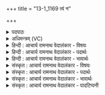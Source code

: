 +++
title = "13-1_1169 त्वं न"

+++
<details><summary>पदपाठः</summary>

त्व꣢म्। नः꣣। इन्द्र। आ꣢। भ꣣र। ओ꣡जः꣢꣯। नृ꣣म्ण꣢म्। श꣣तक्रतो। शत। क्रतो। विचर्षणे। वि। चर्षणे। आ꣢। वी꣣र꣢म्। पृ꣣तनास꣡ह꣢म्। पृतना। सहम्। ११६९।
</details>

<details><summary>अधिमन्त्रम् (VC)</summary>

- इन्द्रः
- नृमेध आङ्गिरसः
- ककुप्
- ऋषभः
</details>

<details><summary>हिन्दी : आचार्य रामनाथ वेदालंकार - विषयः</summary>

प्रथम ऋचा पूर्वार्चिक में ४०५ क्रमाङ्क पर परमात्मा और राजा के विषय में व्याख्यात हो चुकी है। यहाँ क्षात्रधर्म के शिक्षक आचार्य को कह रहे हैं।
</details>

<details><summary>हिन्दी : आचार्य रामनाथ वेदालंकार - पदार्थः</summary>

पदार्थान्वयभाषाः -  हे(शतक्रतो)बहुत बुद्धिमान्, (विचर्षणे)शिष्यों पर दृष्टि रखनेवाले, (इन्द्र)क्षात्रधर्म के शिक्षक आचार्य! (त्वम्)आप(नः)हमें(ओजः)उत्साह और(नृम्णम्)बल(आ भर)प्रदान कीजिए। साथ ही(पृतनासहम्)शत्रु सेनाओं को हरानेवाला(वीरम्)वीर क्षत्रिय योद्धा(आ)प्रदान कीजिए ॥१॥
</details>

<details><summary>हिन्दी : आचार्य रामनाथ वेदालंकार - भावार्थः</summary>

भावार्थभाषाः -  उस-उस विद्या में निष्णात गुरु ही ब्राह्मण,क्षत्रिय वा वैश्य राष्ट्र के लिए उत्पन्न करता है ॥१॥
</details>

<details><summary>संस्कृत : आचार्य रामनाथ वेदालंकार - विषयः</summary>

तत्र प्रथमा ऋक् पूर्वार्चिके ४०५ क्रमाङ्के परमात्मनृपत्योर्विषये व्याख्याता। अत्र क्षात्रधर्मशिक्षक आचार्य उच्यते।
</details>

<details><summary>संस्कृत : आचार्य रामनाथ वेदालंकार - पदार्थः</summary>

पदार्थान्वयभाषाः -  हे(शतक्रतो)बहुप्रज्ञ, (विचर्षणे)शिष्याणां द्रष्टः(इन्द्र)क्षात्रधर्मशिक्षक आचार्य! (त्वम् नः)अस्मभ्यम्(ओजः)उत्साहम्(नृम्णम्)बलं च(आ भर२)आहर। अपि च(पृतनासहम्)शत्रुसेनापराजेतारम्(वीरम्)शूरं क्षत्रियं योद्धारम्(आ)आहर ॥१॥
</details>

<details><summary>संस्कृत : आचार्य रामनाथ वेदालंकार - भावार्थः</summary>

भावार्थभाषाः -  तत्तद्विद्यानिष्णातो गुरुरेव ब्राह्मणं वा क्षत्रियं वा वैश्यं वा राष्ट्राय जनयति ॥१॥
</details>

<details><summary>संस्कृत : आचार्य रामनाथ वेदालंकार - पादटिप्पनी</summary>

टिप्पणी:   १. ऋ० ८।९८।१०, अथ० २०।१०८।१, उभयत्र ‘भ॑रँ॒, पृ॑तना॒षह॑म्’ इति भेदः। साम० ४०५। २. संहितायाम् ‘भर ओजः’ इत्यत्र ‘भरौजः’ इति वृद्धिरेकादेशो न भवति, ‘ओजि। ऋक्तन्त्रम् ८६’ पदादौ ओजि परे पूर्वो न सन्निकृष्यते इति नियमात्।
</details>